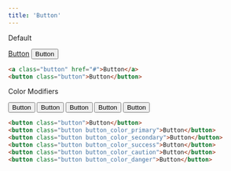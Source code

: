 ```yaml
---
title: 'Button'
---
```


<div class="demo">

  <p class="demo__title">Default</p>

  <div class="demo__example">
    <div class="demo__output">
      <a class="button" href="#">Button</a>
      <button class="button">Button</button>
    </div>

```html
<a class="button" href="#">Button</a>
<button class="button">Button</button>
```

  </div>
</div>

<div class="demo">

  <p class="demo__title">Color Modifiers</p>

  <div class="demo__example">
    <div class="demo__output">
      <button class="button button_color_primary">Button</button>
      <button class="button button_color_secondary">Button</button>
      <button class="button button_color_success">Button</button>
      <button class="button button_color_caution">Button</button>
      <button class="button button_color_danger">Button</button>
    </div>

```html
<button class="button">Button</button>
<button class="button button_color_primary">Button</button>
<button class="button button_color_secondary">Button</button>
<button class="button button_color_success">Button</button>
<button class="button button_color_caution">Button</button>
<button class="button button_color_danger">Button</button>
```

  </div>
</div>